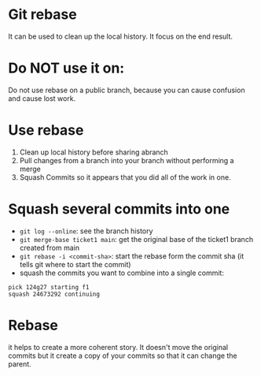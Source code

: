 # Git rebase 
It can be used to clean up the local history. It focus on the end result. 

# Do NOT use it on:
Do not use rebase on a public branch, because you can cause confusion and cause lost work. 

# Use rebase
1. Clean up local history before sharing  abranch
1. Pull changes from a branch into your branch without performing a merge
1. Squash Commits so it appears that you did all of the work in one. 

# Squash several commits into one
- `git log --online`: see the branch history 
- `git merge-base ticket1 main`: get the original base of the ticket1 branch created from main
- `git rebase -i <commit-sha>`: start the rebase form the commit sha (it tells git where to start the commit)
-  squash the commits you want to combine into a single commit:
```
pick 124g27 starting f1
squash 24673292 continuing 
```

# Rebase
it helps to create a more coherent story. It doesn't move the original commits but it create a copy of your commits so that it can change the parent. 
